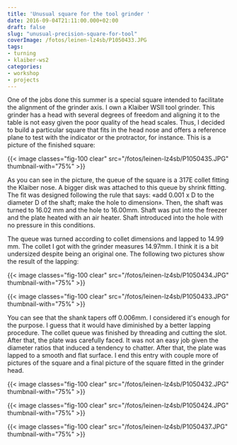 ```yaml
---
title: 'Unusual square for the tool grinder '
date: 2016-09-04T21:11:00.000+02:00
draft: false
slug: "unusual-precision-square-for-tool"
coverImage: /fotos/leinen-lz4sb/P1050433.JPG
tags:
- turning
- klaiber-ws2
categories:
- workshop
- projects
---
```



One of the jobs done this summer is a special square intended to facilitate the alignment of the grinder axis. I own a Klaiber WSII tool grinder. This grinder has a head with several degrees of freedom and aligning it to the table is not easy given the poor quality of the head scales. Thus, I decided to build a particular square that fits in the head nose and offers a reference plane to test with the indicator or the protractor, for instance. This is a picture of the finished square:  


{{< image classes="fig-100 clear"  src="/fotos/leinen-lz4sb/P1050435.JPG" thumbnail-with="75%" >}}

  


As you can see in the picture, the queue of the square is a 317E collet fitting the Klaiber nose. A bigger disk was attached to this queue by shrink fitting. The fit was designed following the rule that says: «add 0.001 x D to the diameter D of the shaft; make the hole to dimension». Then, the shaft was turned to 16.02 mm and the hole to 16.00mm. Shaft was put into the freezer and the plate heated with an air heater. Shaft introduced into the hole with no pressure in this conditions.  
  
The queue was turned according to collet dimensions and lapped to 14.99 mm. The collet I got with the grinder measures 14.97mm. I think it is a bit undersized despite being an original one. The following two pictures show the result of the lapping:  
  


{{< image classes="fig-100 clear"  src="/fotos/leinen-lz4sb/P1050434.JPG" thumbnail-with="75%" >}}

  


{{< image classes="fig-100 clear"  src="/fotos/leinen-lz4sb/P1050433.JPG" thumbnail-with="75%" >}}

  


  


  


You can see that the shank tapers off 0.006mm. I considered it's enough for the purpose. I guess that it would have diminished by a better lapping procedure. The collet queue was finished by threading and cutting the slot.  
After that, the plate was carefully faced. It was not an easy job given the diameter ratios that induced a tendency to chatter. After that, the plate was lapped to a smooth and flat surface. I end this entry with couple more of pictures of the square and a final picture of the square fitted in the grinder head.  
  


{{< image classes="fig-100 clear"  src="/fotos/leinen-lz4sb/P1050432.JPG" thumbnail-with="75%" >}}

  


{{< image classes="fig-100 clear"  src="/fotos/leinen-lz4sb/P1050424.JPG" thumbnail-with="75%" >}}

  


{{< image classes="fig-100 clear"  src="/fotos/leinen-lz4sb/P1050437.JPG" thumbnail-with="75%" >}}